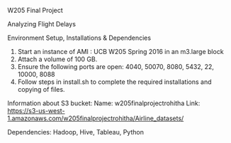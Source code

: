 W205 Final Project 

Analyzing Flight Delays

Environment Setup, Installations & Dependencies

1) Start an instance of AMI : UCB W205 Spring 2016 in an m3.large block
2) Attach a volume of 100 GB.
3) Ensure the following ports are open: 4040, 50070, 8080, 5432, 22, 10000, 8088
4) Follow steps in install.sh to complete the required installations and copying of files.

Information about S3 bucket:
Name: w205finalprojectrohitha
Link: https://s3-us-west-1.amazonaws.com/w205finalprojectrohitha/Airline_datasets/

Dependencies:
Hadoop, Hive, Tableau, Python

